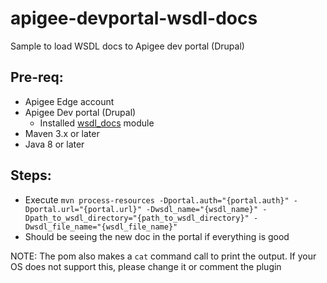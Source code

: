 # apigee-devportal-wsdl-docs
Sample to load WSDL docs to Apigee dev portal (Drupal)

## Pre-req:
- Apigee Edge account
- Apigee Dev portal (Drupal)
	- Installed [wsdl_docs](https://git.drupalcode.org/project/wsdl_docs/blob/7.x-2.x/README.md) module
- Maven 3.x or later
- Java 8 or later


## Steps:
- Execute `mvn process-resources -Dportal.auth="{portal.auth}" -Dportal.url="{portal.url}" -Dwsdl_name="{wsdl_name}" -Dpath_to_wsdl_directory="{path_to_wsdl_directory}" -Dwsdl_file_name="{wsdl_file_name}"`
- Should be seeing the new doc in the portal if everything is good

NOTE: The pom also makes a `cat` command call to print the output. If your OS does not support this, please change it or comment the plugin
